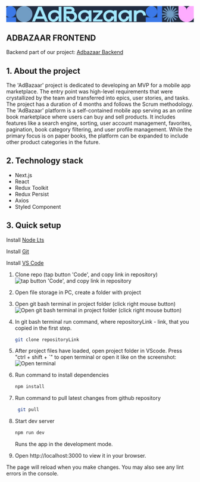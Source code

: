 <img src="./public/backgrounds/addbazaar-logo.jpg" align="center" alt="Team Challenge. AdBazaar project">

## ADBAZAAR FRONTEND

Backend part of our project: [Adbazaar Backend](https://github.com/MinoUni/adbazaar)

## 1. About the project

The 'AdBazaar' project is dedicated to developing an MVP for a mobile app marketplace. The entry point was high-level requirements that were crystallized by the team and transferred into epics, user stories, and tasks. The project has a duration of 4 months and follows the Scrum methodology.
The 'AdBazaar' platform is a self-contained mobile app serving as an online book marketplace where users can buy and sell products. It includes features like a search engine, sorting, user account management, favorites, pagination, book category filtering, and user profile management. While the primary focus is on paper books, the platform can be expanded to include other product categories in the future.

## 2. Technology stack

- Next.js
- React
- Redux Toolkit
- Redux Persist
- Axios
- Styled Component

## 3. Quick setup

Install [Node Lts](https://nodejs.org/)

Install [Git](https://git-scm.com/downloads)

Install [VS Code](https://code.visualstudio.com/download)

1. Clone repo (tap button 'Code', and copy link in repository)
   ![tap button 'Code', and copy link in repository](image-1.png)

2. Open file storage in PC, create a folder with project

3. Open git bash terminal in project folder (click right mouse button)
   ![Open git bash terminal in project folder (click right mouse button)](image-2.png)

4. In git bash terminal run command, where repositoryLink - link, that you copied in the first step.

   ```bash
   git clone repositoryLink
   ```

5. After project files have loaded, open project folder in VScode.
   Press "ctrl + shift + `" to open terminal or open it like on the screenshot:
   ![Open terminal](image-3.png)

6. Run command to install dependencies

   ```bash
   npm install
   ```

7. Run command to pull latest changes from github repository

   ```bash
    git pull
   ```

8. Start dev server

   ```bash
   npm run dev
   ```

   Runs the app in the development mode.

9. Open http://localhost:3000 to view it in your browser.

The page will reload when you make changes.
You may also see any lint errors in the console.
